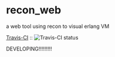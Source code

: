 # recon_web
a web tool using recon to visual erlang VM 

[Travis-CI](http://travis-ci.org/zhongwencool/recon_web) :: ![Travis-CI status](https://secure.travis-ci.org/zhongwencool/recon_web.png)



DEVELOPING!!!!!!!!!
